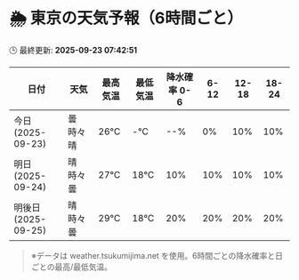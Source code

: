 # 🌦️ 東京の天気予報（6時間ごと）

🕒 最終更新: **2025-09-23 07:42:51**

| 日付 | 天気 | 最高気温 | 最低気温 | 降水確率 0-6 | 6-12 | 12-18 | 18-24 |
|------|------|----------|----------|------------|------|------|------|
| 今日 (2025-09-23) | 曇時々晴 | 26℃ | -℃ | --% | 0% | 10% | 10% |
| 明日 (2025-09-24) | 晴時々曇 | 27℃ | 18℃ | 10% | 10% | 10% | 10% |
| 明後日 (2025-09-25) | 晴時々曇 | 29℃ | 18℃ | 20% | 20% | 20% | 20% |

> ※データは weather.tsukumijima.net を使用。6時間ごとの降水確率と日ごとの最高/最低気温。